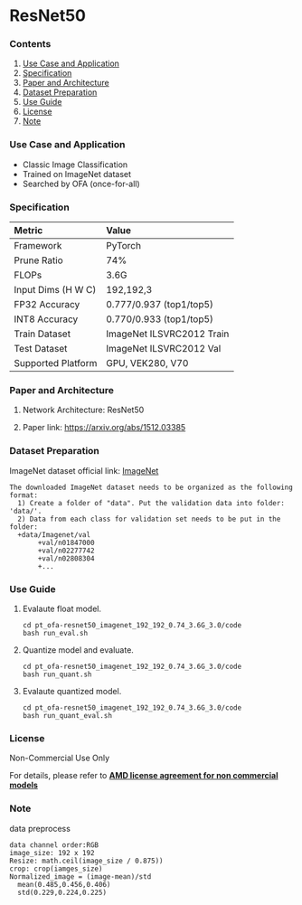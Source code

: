 # ResNet50


### Contents
1. [Use Case and Application](#Use-Case-and-Application)
2. [Specification](#Specification)
3. [Paper and Architecture](#Paper-and-Architecture)
4. [Dataset Preparation](#Dataset-Preparation)
5. [Use Guide](#Use-Guide)
6. [License](#License)
7. [Note](#Note)


### Use Case and Application

   - Classic Image Classification 
   - Trained on ImageNet dataset
   - Searched by OFA (once-for-all) 
   
### Specification

| Metric             | Value                                   |
| :----------------- | :-------------------------------------- |
| Framework          | PyTorch                                 |
| Prune Ratio        | 74%                                     |
| FLOPs              | 3.6G                                    |
| Input Dims (H W C) | 192,192,3                               |
| FP32 Accuracy      | 0.777/0.937 (top1/top5)                 |
| INT8 Accuracy      | 0.770/0.933 (top1/top5)                 |
| Train Dataset      | ImageNet ILSVRC2012 Train               |
| Test Dataset       | ImageNet ILSVRC2012 Val                 |
| Supported Platform | GPU, VEK280, V70                        |
  

### Paper and Architecture 

1. Network Architecture: ResNet50
 
2. Paper link: https://arxiv.org/abs/1512.03385
  
  
### Dataset Preparation

ImageNet dataset official link: [ImageNet](http://image-net.org/download-images)

  ```
  The downloaded ImageNet dataset needs to be organized as the following format:
    1) Create a folder of "data". Put the validation data into folder: 'data/'.
    2) Data from each class for validation set needs to be put in the folder:
    +data/Imagenet/val
         +val/n01847000
         +val/n02277742
         +val/n02808304
         +...
  ```


### Use Guide

1. Evalaute float model.
    ```shell
    cd pt_ofa-resnet50_imagenet_192_192_0.74_3.6G_3.0/code
    bash run_eval.sh
    ```
2. Quantize model and evaluate.
    ```shell
    cd pt_ofa-resnet50_imagenet_192_192_0.74_3.6G_3.0/code
    bash run_quant.sh
    ```
3. Evalaute quantized model.
    ```shell
    cd pt_ofa-resnet50_imagenet_192_192_0.74_3.6G_3.0/code
    bash run_quant_eval.sh
    ```

### License

Non-Commercial Use Only

For details, please refer to **[AMD license agreement for non commercial models](https://github.com/Xilinx/Vitis-AI/blob/master/model_zoo/AMD-license-agreement-for-non-commercial-models.md)**


### Note

data preprocess
  ```
  data channel order:RGB
  image_size: 192 x 192
  Resize: math.ceil(image_size / 0.875))
  crop: crop(iamges_size)
  Normalized_image = (image-mean)/std
    mean(0.485,0.456,0.406)
    std(0.229,0.224,0.225)
  ```
